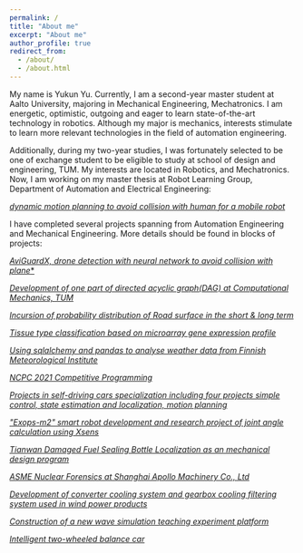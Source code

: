 ```yaml
---
permalink: /
title: "About me"
excerpt: "About me"
author_profile: true
redirect_from:
  - /about/
  - /about.html
---
```


My name is Yukun Yu. Currently, I am a second-year master student at Aalto University, majoring in Mechanical Engineering, Mechatronics. I am energetic, optimistic, outgoing and eager to learn state-of-the-art technology in robotics. Although my major is mechanics, interests stimulate to learn more relevant technologies in the field of automation engineering.

Additionally, during my two-year studies, I was fortunately selected to be one of exchange student to be eligible to study at school of design and engineering, TUM. My interests are located in Robotics, and Mechatronics. Now, I am working on my master thesis at Robot Learning Group, Department of Automation and Electrical Engineering:

*<u>dynamic motion planning to avoid collision with human for a mobile robot</u>*

I have completed several projects spanning from Automation Engineering and Mechanical Engineering. More details should be found in blocks of projects:

<u>*AviGuardX, drone detection with neural network to avoid collision with plane**</u>

<u>*Development of one part of directed acyclic graph(DAG) at Computational Mechanics, TUM*</u>

<u>*Incursion of probability distribution of Road surface in the short & long term*</u>

<u>*Tissue type classification based on microarray gene expression profile*</u>

<u>*Using sqlalchemy and pandas to analyse weather data from Finnish Meteorological Institute*</u>

<u>*NCPC 2021 Competitive Programming*</u>

<u>*Projects in self-driving cars specialization including four projects simple control, state estimation and localization, motion planning*</u>

<u>*"Exops-m2" smart robot development and research project of joint angle calculation using Xsens*</u>

<u>*Tianwan Damaged Fuel Sealing Bottle Localization as an mechanical design program*</u>

<u>*ASME Nuclear Forensics at Shanghai Apollo Machinery Co., Ltd*</u>

<u>*Development of converter cooling system and gearbox cooling filtering system used in wind power products*</u>

<u>*Construction of a new wave simulation teaching experiment platform*</u>

<u>*Intelligent two-wheeled balance car*</u>


